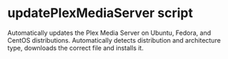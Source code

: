 # updatePlexMediaServer script

Automatically updates the Plex Media Server on Ubuntu, Fedora, and CentOS distributions. Automatically detects distribution and architecture type, downloads the correct file and installs it.
